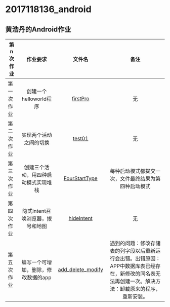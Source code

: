 # 2017118136_android
## 黄浩丹的Android作业  

| 第n次作业|作业要求|文件名|备注|  
|-|:-:|:-:|:-:|  
|第一次作业|创建一个helloworld程序|[firstPro](https://github.com/HHDhaitang/2017118136_android/tree/master/firstPro)|无|       
|第二次作业|实现两个活动之间的切换|[test01](https://github.com/HHDhaitang/2017118136_android/tree/master/test01)|无|    
|第三次作业|创建三个活动，用四种启动模式实现堆栈|[FourStartType](https://github.com/HHDhaitang/2017118136_android/tree/master/FourStartType)|每种启动模式都提交一次，文件最终结果为第四种启动模式|  
|第四次作业|隐式intent召唤浏览器，拨号和地图|[hideIntent](https://github.com/HHDhaitang/2017118136_android/tree/master/hideIntent)|无|  
|第五次作业|编写一个可增加，删除，修改数据的app|[add_delete_modify](https://github.com/HHDhaitang/2017118136_android/tree/homework/add_delete_modify)|遇到的问题：修改存储表的列字段以后重新运行会出错。出错原因：APP中数据库表已经存在，新修改的同名表无法再创建一次。解决方法：卸载原来的程序，重新安装。|
